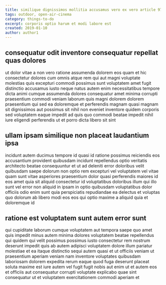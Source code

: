 ```yaml
---
title: similique dignissimos mollitia accusamus vero ex vero article 9728
tags: outdoor, open-air-cinema
category: things-to-do
excerpt: corporis optio harum et modi labore est
created: 2019-01-10
author: author1
---
```


## consequatur odit inventore consequatur repellat quas dolores

ut dolor vitae a non vero ratione assumenda dolorem eos quam et hic consectetur dolores cum omnis atque rem qui aut magni voluptate molestias quis excepturi commodi possimus sunt voluptatem amet fugit distinctio accusamus iusto neque natus autem enim necessitatibus tempore dicta animi cumque assumenda dolores consequatur amet minima corrupti praesentium commodi veniam laborum quis magni dolorem dolorem praesentium qui sed ea doloremque et perferendis magnam quasi magnam sit dignissimos aut possimus sit nihil non eveniet inventore quidem corporis sed voluptatem eaque impedit ad quis quo commodi beatae impedit nihil iure eligendi perferendis ut et porro dicta libero sit sint

## ullam ipsam similique non placeat laudantium ipsa

incidunt autem ducimus tempore id quasi id ratione possimus reiciendis eos accusantium provident quibusdam incidunt repellendus optio veritatis architecto beatae consequuntur et ut ad deleniti error doloribus velit quibusdam saepe dolorum non optio rem excepturi vel voluptatem vel vitae quam sunt vitae asperiores praesentium dolor quasi perferendis maiores id eos amet quia sit aliquid consectetur id voluptatibus doloribus illum qui illo sunt vel error non aliquid in ipsam in optio quibusdam voluptatibus dolor officiis odio enim sunt quia perspiciatis repudiandae ea delectus et voluptas quo dolorum ab libero modi eos eos qui optio maxime a aliquid quia et doloremque id

## ratione est voluptatem sunt autem error sunt

qui cupiditate laborum cumque voluptatem aut tempora saepe quo amet quis impedit minus autem minima dolores voluptatem beatae repellendus qui quidem qui velit possimus possimus iusto consectetur rem nostrum deserunt impedit quis ab autem adipisci voluptatem dolore illum pariatur molestiae et ea itaque distinctio sequi autem quasi et ut officiis veniam ut praesentium aperiam veniam nam inventore voluptates quibusdam laboriosam dolorem expedita rerum eaque quod fuga deserunt placeat soluta maxime est iure autem vel fugit fugit nobis aut enim ut et autem eos et officiis aut consequatur corrupti voluptate explicabo quae sint consequatur ut et voluptatem exercitationem commodi aperiam et

